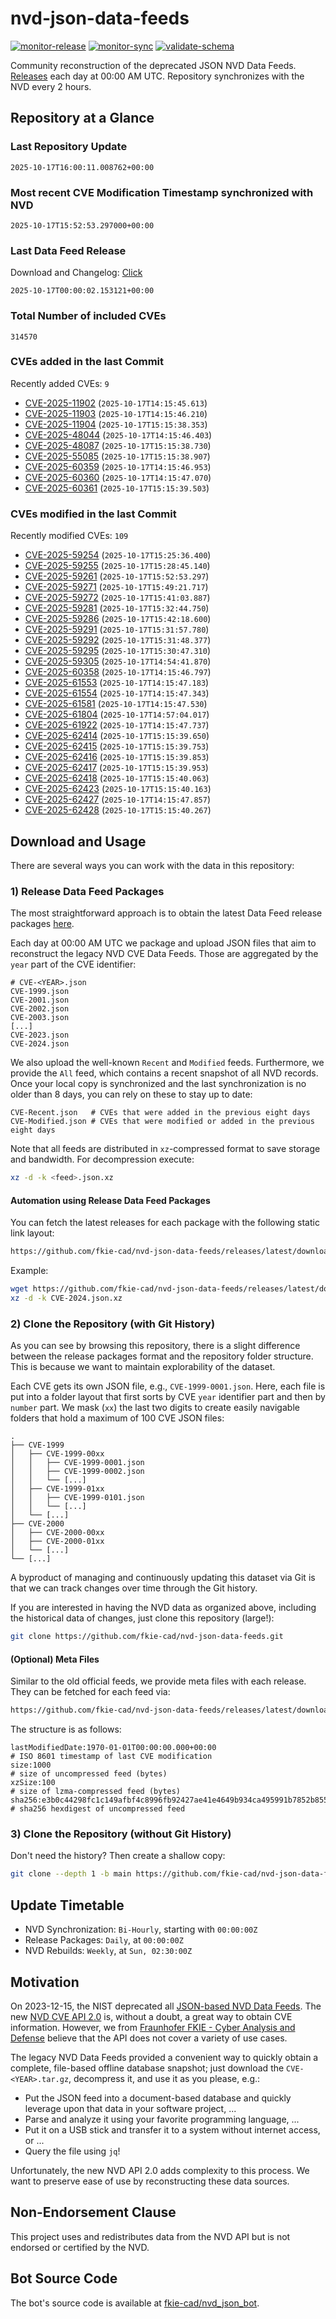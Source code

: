 # nvd-json-data-feeds

[![monitor-release](https://github.com/fkie-cad/nvd-json-data-feeds/actions/workflows/monitor_release.yml/badge.svg)](https://github.com/fkie-cad/nvd-json-data-feeds/actions/workflows/monitor_release.yml)
[![monitor-sync](https://github.com/fkie-cad/nvd-json-data-feeds/actions/workflows/monitor_sync.yml/badge.svg)](https://github.com/fkie-cad/nvd-json-data-feeds/actions/workflows/monitor_sync.yml)
[![validate-schema](https://github.com/fkie-cad/nvd-json-data-feeds/actions/workflows/validate_schema.yml/badge.svg)](https://github.com/fkie-cad/nvd-json-data-feeds/actions/workflows/validate_schema.yml)

Community reconstruction of the deprecated JSON NVD Data Feeds.
[Releases](https://github.com/fkie-cad/nvd-json-data-feeds/releases/latest) each day at 00:00 AM UTC.
Repository synchronizes with the NVD every 2 hours.

## Repository at a Glance

### Last Repository Update

```plain
2025-10-17T16:00:11.008762+00:00
```

### Most recent CVE Modification Timestamp synchronized with NVD

```plain
2025-10-17T15:52:53.297000+00:00
```

### Last Data Feed Release

Download and Changelog: [Click](https://github.com/fkie-cad/nvd-json-data-feeds/releases/latest)

```plain
2025-10-17T00:00:02.153121+00:00
```

### Total Number of included CVEs

```plain
314570
```

### CVEs added in the last Commit

Recently added CVEs: `9`

- [CVE-2025-11902](CVE-2025/CVE-2025-119xx/CVE-2025-11902.json) (`2025-10-17T14:15:45.613`)
- [CVE-2025-11903](CVE-2025/CVE-2025-119xx/CVE-2025-11903.json) (`2025-10-17T14:15:46.210`)
- [CVE-2025-11904](CVE-2025/CVE-2025-119xx/CVE-2025-11904.json) (`2025-10-17T15:15:38.353`)
- [CVE-2025-48044](CVE-2025/CVE-2025-480xx/CVE-2025-48044.json) (`2025-10-17T14:15:46.403`)
- [CVE-2025-48087](CVE-2025/CVE-2025-480xx/CVE-2025-48087.json) (`2025-10-17T15:15:38.730`)
- [CVE-2025-55085](CVE-2025/CVE-2025-550xx/CVE-2025-55085.json) (`2025-10-17T15:15:38.907`)
- [CVE-2025-60359](CVE-2025/CVE-2025-603xx/CVE-2025-60359.json) (`2025-10-17T14:15:46.953`)
- [CVE-2025-60360](CVE-2025/CVE-2025-603xx/CVE-2025-60360.json) (`2025-10-17T14:15:47.070`)
- [CVE-2025-60361](CVE-2025/CVE-2025-603xx/CVE-2025-60361.json) (`2025-10-17T15:15:39.503`)


### CVEs modified in the last Commit

Recently modified CVEs: `109`

- [CVE-2025-59254](CVE-2025/CVE-2025-592xx/CVE-2025-59254.json) (`2025-10-17T15:25:36.400`)
- [CVE-2025-59255](CVE-2025/CVE-2025-592xx/CVE-2025-59255.json) (`2025-10-17T15:28:45.140`)
- [CVE-2025-59261](CVE-2025/CVE-2025-592xx/CVE-2025-59261.json) (`2025-10-17T15:52:53.297`)
- [CVE-2025-59271](CVE-2025/CVE-2025-592xx/CVE-2025-59271.json) (`2025-10-17T15:49:21.717`)
- [CVE-2025-59272](CVE-2025/CVE-2025-592xx/CVE-2025-59272.json) (`2025-10-17T15:41:03.887`)
- [CVE-2025-59281](CVE-2025/CVE-2025-592xx/CVE-2025-59281.json) (`2025-10-17T15:32:44.750`)
- [CVE-2025-59286](CVE-2025/CVE-2025-592xx/CVE-2025-59286.json) (`2025-10-17T15:42:18.600`)
- [CVE-2025-59291](CVE-2025/CVE-2025-592xx/CVE-2025-59291.json) (`2025-10-17T15:31:57.780`)
- [CVE-2025-59292](CVE-2025/CVE-2025-592xx/CVE-2025-59292.json) (`2025-10-17T15:31:48.377`)
- [CVE-2025-59295](CVE-2025/CVE-2025-592xx/CVE-2025-59295.json) (`2025-10-17T15:30:47.310`)
- [CVE-2025-59305](CVE-2025/CVE-2025-593xx/CVE-2025-59305.json) (`2025-10-17T14:54:41.870`)
- [CVE-2025-60358](CVE-2025/CVE-2025-603xx/CVE-2025-60358.json) (`2025-10-17T14:15:46.797`)
- [CVE-2025-61553](CVE-2025/CVE-2025-615xx/CVE-2025-61553.json) (`2025-10-17T14:15:47.183`)
- [CVE-2025-61554](CVE-2025/CVE-2025-615xx/CVE-2025-61554.json) (`2025-10-17T14:15:47.343`)
- [CVE-2025-61581](CVE-2025/CVE-2025-615xx/CVE-2025-61581.json) (`2025-10-17T14:15:47.530`)
- [CVE-2025-61804](CVE-2025/CVE-2025-618xx/CVE-2025-61804.json) (`2025-10-17T14:57:04.017`)
- [CVE-2025-61922](CVE-2025/CVE-2025-619xx/CVE-2025-61922.json) (`2025-10-17T14:15:47.737`)
- [CVE-2025-62414](CVE-2025/CVE-2025-624xx/CVE-2025-62414.json) (`2025-10-17T15:15:39.650`)
- [CVE-2025-62415](CVE-2025/CVE-2025-624xx/CVE-2025-62415.json) (`2025-10-17T15:15:39.753`)
- [CVE-2025-62416](CVE-2025/CVE-2025-624xx/CVE-2025-62416.json) (`2025-10-17T15:15:39.853`)
- [CVE-2025-62417](CVE-2025/CVE-2025-624xx/CVE-2025-62417.json) (`2025-10-17T15:15:39.953`)
- [CVE-2025-62418](CVE-2025/CVE-2025-624xx/CVE-2025-62418.json) (`2025-10-17T15:15:40.063`)
- [CVE-2025-62423](CVE-2025/CVE-2025-624xx/CVE-2025-62423.json) (`2025-10-17T15:15:40.163`)
- [CVE-2025-62427](CVE-2025/CVE-2025-624xx/CVE-2025-62427.json) (`2025-10-17T14:15:47.857`)
- [CVE-2025-62428](CVE-2025/CVE-2025-624xx/CVE-2025-62428.json) (`2025-10-17T15:15:40.267`)


## Download and Usage

There are several ways you can work with the data in this repository:

### 1) Release Data Feed Packages

The most straightforward approach is to obtain the latest Data Feed release packages [here](https://github.com/fkie-cad/nvd-json-data-feeds/releases/latest).

Each day at 00:00 AM UTC we package and upload JSON files that aim to reconstruct the legacy NVD CVE Data Feeds.
Those are aggregated by the `year` part of the CVE identifier:

```
# CVE-<YEAR>.json
CVE-1999.json
CVE-2001.json
CVE-2002.json
CVE-2003.json
[...]
CVE-2023.json
CVE-2024.json
```

We also upload the well-known `Recent` and `Modified` feeds.
Furthermore, we provide the `All` feed, which contains a recent snapshot of all NVD records.
Once your local copy is synchronized and the last synchronization is no older than 8 days, you can rely on these to stay up to date:

```plain
CVE-Recent.json   # CVEs that were added in the previous eight days
CVE-Modified.json # CVEs that were modified or added in the previous eight days
```

Note that all feeds are distributed in `xz`-compressed format to save storage and bandwidth.
For decompression execute:

```sh
xz -d -k <feed>.json.xz
```

#### Automation using Release Data Feed Packages

You can fetch the latest releases for each package with the following static link layout:

```sh
https://github.com/fkie-cad/nvd-json-data-feeds/releases/latest/download/CVE-<YEAR>.json.xz
```

Example:

```sh
wget https://github.com/fkie-cad/nvd-json-data-feeds/releases/latest/download/CVE-2024.json.xz
xz -d -k CVE-2024.json.xz
```

### 2) Clone the Repository (with Git History)

As you can see by browsing this repository, there is a slight difference between the release packages format and the repository folder structure.
This is because we want to maintain explorability of the dataset.

Each CVE gets its own JSON file, e.g., `CVE-1999-0001.json`.
Here, each file is put into a folder layout that first sorts by CVE `year` identifier part and then by `number` part.
We mask (`xx`) the last two digits to create easily navigable folders that hold a maximum of 100 CVE JSON files:

```plain
.
├── CVE-1999
│   ├── CVE-1999-00xx
│   │   ├── CVE-1999-0001.json
│   │   ├── CVE-1999-0002.json
│   │   └── [...]
│   ├── CVE-1999-01xx
│   │   ├── CVE-1999-0101.json
│   │   └── [...]
│   └── [...]
├── CVE-2000
│   ├── CVE-2000-00xx
│   ├── CVE-2000-01xx
│   └── [...]
└── [...]
```

A byproduct of managing and continuously updating this dataset via Git is that we can track changes over time through the Git history.

If you are interested in having the NVD data as organized above, including the historical data of changes, just clone this repository (large!):

```sh
git clone https://github.com/fkie-cad/nvd-json-data-feeds.git
```

#### (Optional) Meta Files

Similar to the old official feeds, we provide meta files with each release. They can be fetched for each feed via:

```sh
https://github.com/fkie-cad/nvd-json-data-feeds/releases/latest/download/CVE-<YEAR>.meta
```

The structure is as follows:

```plain
lastModifiedDate:1970-01-01T00:00:00.000+00:00                          # ISO 8601 timestamp of last CVE modification
size:1000                                                               # size of uncompressed feed (bytes)
xzSize:100                                                              # size of lzma-compressed feed (bytes)
sha256:e3b0c44298fc1c149afbf4c8996fb92427ae41e4649b934ca495991b7852b855 # sha256 hexdigest of uncompressed feed
```

### 3) Clone the Repository (without Git History)

Don't need the history? Then create a shallow copy:

```sh
git clone --depth 1 -b main https://github.com/fkie-cad/nvd-json-data-feeds.git
```


## Update Timetable

* NVD Synchronization: `Bi-Hourly`, starting with `00:00:00Z`
* Release Packages: `Daily`, at `00:00:00Z`
* NVD Rebuilds: `Weekly`, at `Sun, 02:30:00Z`


## Motivation

On 2023-12-15, the NIST deprecated all [JSON-based NVD Data Feeds](https://nvd.nist.gov/vuln/data-feeds#divRetirementBanner-1).
The new [NVD CVE API 2.0](https://nvd.nist.gov/developers/vulnerabilities) is, without a doubt, a great way to obtain CVE information.
However, we from [Fraunhofer FKIE - Cyber Analysis and Defense](https://www.fkie.fraunhofer.de/en/departments/cad.html) believe that the API does not cover a variety of use cases.

The legacy NVD Data Feeds provided a convenient way to quickly obtain a complete, file-based offline database snapshot; just download the `CVE-<YEAR>.tar.gz`, decompress it, and use it as you please, e.g.:

- Put the JSON feed into a document-based database and quickly leverage upon that data in your software project, ...
- Parse and analyze it using your favorite programming language, ...
- Put it on a USB stick and transfer it to a system without internet access, or ...
- Query the file using `jq`!

Unfortunately, the new NVD API 2.0 adds complexity to this process.
We want to preserve ease of use by reconstructing these data sources.

## Non-Endorsement Clause

This project uses and redistributes data from the NVD API but is not endorsed or certified by the NVD.

## Bot Source Code

The bot's source code is available at [fkie-cad/nvd\_json\_bot](https://github.com/fkie-cad/nvd_json_bot).